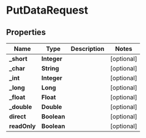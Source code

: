 

# PutDataRequest


## Properties

| Name | Type | Description | Notes |
|------------ | ------------- | ------------- | -------------|
|**_short** | **Integer** |  |  [optional] |
|**_char** | **String** |  |  [optional] |
|**_int** | **Integer** |  |  [optional] |
|**_long** | **Long** |  |  [optional] |
|**_float** | **Float** |  |  [optional] |
|**_double** | **Double** |  |  [optional] |
|**direct** | **Boolean** |  |  [optional] |
|**readOnly** | **Boolean** |  |  [optional] |



